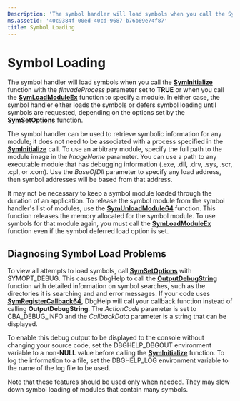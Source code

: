 ```yaml
---
Description: 'The symbol handler will load symbols when you call the SymInitialize function with the fInvadeProcess parameter set to TRUE or when you call the SymLoadModuleEx function to specify a module.'
ms.assetid: '40c9384f-00ed-40cd-9687-b76b69e74f87'
title: Symbol Loading
---
```


# Symbol Loading

The symbol handler will load symbols when you call the [**SymInitialize**](syminitialize.md) function with the *fInvadeProcess* parameter set to **TRUE** or when you call the [**SymLoadModuleEx**](symloadmoduleex.md) function to specify a module. In either case, the symbol handler either loads the symbols or defers symbol loading until symbols are requested, depending on the options set by the [**SymSetOptions**](symsetoptions.md) function.

The symbol handler can be used to retrieve symbolic information for any module; it does not need to be associated with a process specified in the [**SymInitialize**](syminitialize.md) call. To use an arbitrary module, specify the full path to the module image in the *ImageName* parameter. You can use a path to any executable module that has debugging information (.exe, .dll, .drv, .sys, .scr, .cpl, or .com). Use the *BaseOfDll* parameter to specify any load address, then symbol addresses will be based from that address.

It may not be necessary to keep a symbol module loaded through the duration of an application. To release the symbol module from the symbol handler's list of modules, use the [**SymUnloadModule64**](symunloadmodule64.md) function. This function releases the memory allocated for the symbol module. To use symbols for that module again, you must call the [**SymLoadModuleEx**](symloadmoduleex.md) function even if the symbol deferred load option is set.

## Diagnosing Symbol Load Problems

To view all attempts to load symbols, call [**SymSetOptions**](symsetoptions.md) with SYMOPT\_DEBUG. This causes DbgHelp to call the [**OutputDebugString**](outputdebugstring.md) function with detailed information on symbol searches, such as the directories it is searching and and error messages. If your code uses [**SymRegisterCallback64**](symregistercallback64.md), DbgHelp will call your callback function instead of calling **OutputDebugString**. The *ActionCode* parameter is set to CBA\_DEBUG\_INFO and the *CallbackData* parameter is a string that can be displayed.

To enable this debug output to be displayed to the console without changing your source code, set the DBGHELP\_DBGOUT environment variable to a non-**NULL** value before calling the [**SymInitialize**](syminitialize.md) function. To log the information to a file, set the DBGHELP\_LOG environment variable to the name of the log file to be used.

Note that these features should be used only when needed. They may slow down symbol loading of modules that contain many symbols.

 

 



